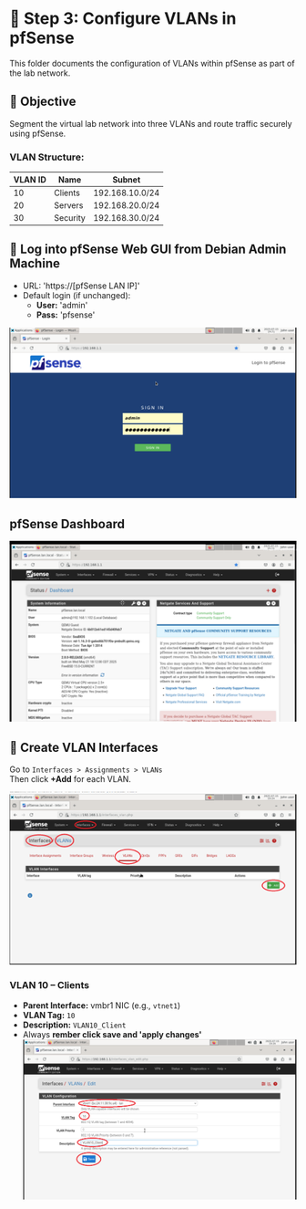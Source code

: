 # 🧩 Step 3: Configure VLANs in pfSense

This folder documents the configuration of VLANs within pfSense as part of the lab network.

## 🎯 Objective
Segment the virtual lab network into three VLANs and route traffic securely using pfSense.

### VLAN Structure:
| VLAN ID | Name     | Subnet             |
|---------|----------|--------------------|
| 10      | Clients  | 192.168.10.0/24    |
| 20      | Servers  | 192.168.20.0/24    |
| 30      | Security | 192.168.30.0/24    |

## 🔐 Log into pfSense Web GUI from Debian Admin Machine

- URL: 'https://[pfSense LAN IP]'
- Default login (if unchanged):
  - **User:** 'admin'
  - **Pass:** 'pfsense'
  
![Login to pfSense](1_login_pfsense.png)

## pfSense Dashboard
![pfSense Dashboard](2_dashboard.png)

## 🔧 Create VLAN Interfaces
Go to `Interfaces > Assignments > VLANs`  
Then click **+Add** for each VLAN.

![Before_VLAN_Interfaces Added](3_Before_VLAN.png)

### VLAN 10 – Clients
- **Parent Interface:** vmbr1 NIC (e.g., `vtnet1`)
- **VLAN Tag:** `10`
- **Description:** `VLAN10_Client`
- Always **rember click save and 'apply changes'**
![VLAN 10](4_vlan10_add.png)
